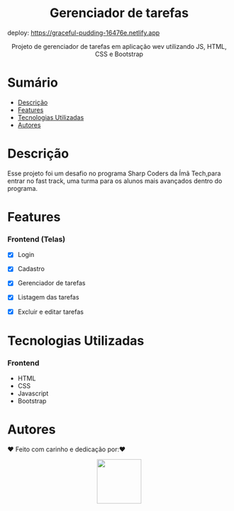 <h1 align="center"> Gerenciador de tarefas </h1>

deploy: https://graceful-pudding-16476e.netlify.app

<p align="center">Projeto de gerenciador de tarefas em aplicação wev utilizando JS, HTML, CSS e Bootstrap</p>



# Sumário

- [Descrição](#Descrição)
- [Features](#Features)
- [Tecnologias Utilizadas](#Tecnologias-Utilizadas)
- [Autores](#Autores)

# Descrição

Esse projeto foi um desafio no programa Sharp Coders da Ímã Tech,para entrar no fast track, uma turma para os alunos mais avançados dentro do programa. 

# Features

### Frontend (Telas)

- [x] Login
- [x] Cadastro
- [x] Gerenciador de tarefas
- [x] Listagem das tarefas
- [x] Excluir e editar tarefas



# Tecnologias Utilizadas

### Frontend

- HTML
- CSS
- Javascript
- Bootstrap



# Autores

❤️ Feito com carinho e dedicação por:❤️ 


<div align="center"><img src="https://avatars.githubusercontent.com/u/105972020?v=4" width="100px;" alt=""/></div>
